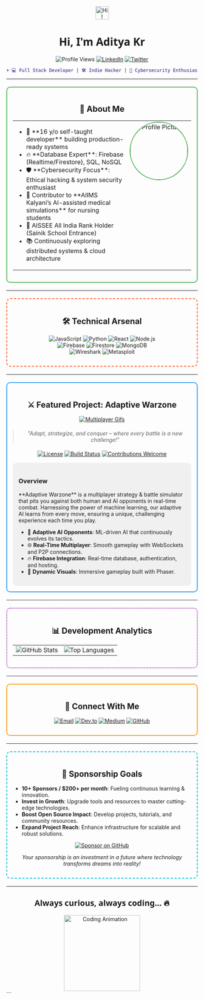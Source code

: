 <div align="center">
  <img src="https://media.giphy.com/media/hvRJCLFzcasrR4ia7z/giphy.gif" width="35" alt="Hi!">
  <h1 style="font-family: 'Segoe UI', Tahoma, Geneva, Verdana, sans-serif;">Hi, I'm Aditya Kr</h1>
  <p>
    <img src="https://komarev.com/ghpvc/?username=AdityaKr&color=blueviolet&label=Profile+Views" alt="Profile Views">
    <a href="https://www.linkedin.com/in/aditya-gupta-42a275359?utm_source=share&utm_campaign=share_via&utm_content=profile&utm_medium=android_app"><img src="https://img.shields.io/badge/LinkedIn-Connect-%230A66C2?logo=linkedin" alt="LinkedIn"></a>
    <a href="https://x.com/AdiK0251?t=4ZmVsg0BbW5T9vquyxkR5w&s=09"><img src="https://img.shields.io/badge/Twitter-Follow-%231DA1F2?logo=twitter" alt="Twitter"></a>
  </p>
</div>

```diff
+ 💻 Full Stack Developer | 🛠️ Indie Hacker | 🔐 Cybersecurity Enthusiast
```

---

<div style="border: 2px solid #4CAF50; border-radius: 10px; padding: 15px; margin: 20px 0;">
  <h2 align="center">🚀 About Me</h2>
  <table>
    <tr>
      <td width="70%" valign="top">
        <ul>
          <li>🎂 **16 y/o self-taught developer** building production-ready systems</li>
          <li>🔥 **Database Expert**: Firebase (Realtime/Firestore), SQL, NoSQL</li>
          <li>🛡️ **Cybersecurity Focus**: Ethical hacking & system security enthusiast</li>
          <li>🏥 Contributor to **AIIMS Kalyani’s AI-assisted medical simulations** for nursing students</li>
          <li>🏅 AISSEE All India Rank Holder (Sainik School Entrance)</li>
          <li>📚 Continuously exploring distributed systems & cloud architecture</li>
        </ul>
      </td>
      <td width="30%" valign="top" align="center">
        <img src="https://avatars.githubusercontent.com/u/166922118?v=4" width="150" alt="Profile Picture" style="border-radius: 50%; border: 2px solid #4CAF50;">
      </td>
    </tr>
  </table>
</div>

---

<div style="border: 2px dashed #FF5722; border-radius: 10px; padding: 15px; margin: 20px 0;">
  <h2 align="center">🛠 Technical Arsenal</h2>
  <p align="center">
    <img src="https://img.shields.io/badge/-JavaScript-F7DF1E?logo=javascript&logoColor=black" alt="JavaScript">
    <img src="https://img.shields.io/badge/-Python-3776AB?logo=python&logoColor=white" alt="Python">
    <img src="https://img.shields.io/badge/-React-61DAFB?logo=react&logoColor=black" alt="React">
    <img src="https://img.shields.io/badge/-Node.js-339933?logo=node.js&logoColor=white" alt="Node.js"><br>
    <img src="https://img.shields.io/badge/-Firebase-FFCA28?logo=firebase&logoColor=black" alt="Firebase">
    <img src="https://img.shields.io/badge/-Firestore-FFCA28?logo=firebase&logoColor=black" alt="Firestore">
    <img src="https://img.shields.io/badge/-MongoDB-47A248?logo=mongodb&logoColor=white" alt="MongoDB"><br>
    <img src="https://img.shields.io/badge/-Wireshark-1679A7?logo=wireshark&logoColor=white" alt="Wireshark">
    <img src="https://img.shields.io/badge/-Metasploit-F72424?logo=metasploit&logoColor=white" alt="Metasploit">
  </p>
</div>

---

<div style="border: 2px solid #2196F3; border-radius: 10px; padding: 15px; margin: 20px 0;">
  <h2 align="center">⚔️ Featured Project: Adaptive Warzone</h2>
  <div align="center">
    <a href="https://www.indiedb.com/games/aground/images/multiplayer-gifs2" title="Multiplayer Gifs - IndieDB" target="_blank"><img src="https://media.indiedb.com/cache/images/games/1/65/64058/thumb_300x150/april1.gif" alt="Multiplayer Gifs" /></a>
  </div>
  <blockquote style="font-style: italic; text-align: center; margin: 20px 0;">
    "Adapt, strategize, and conquer – where every battle is a new challenge!"
  </blockquote>
  <p align="center">
    <a href="LICENSE"><img src="https://img.shields.io/badge/license-MIT-blue.svg" alt="License"></a>
    <a href="#"><img src="https://img.shields.io/badge/build-passing-brightgreen.svg" alt="Build Status"></a>
    <a href="CONTRIBUTING.md"><img src="https://img.shields.io/badge/contributions-welcome-orange.svg" alt="Contributions Welcome"></a>
  </p>
  <div style="background-color: #f0f0f0; border-radius: 10px; padding: 15px; margin-top: 15px;">
    <h3>Overview</h3>
    <p>
      **Adaptive Warzone** is a multiplayer strategy & battle simulator that pits you against both human and AI opponents in real-time combat. Harnessing the power of machine learning, our adaptive AI learns from every move, ensuring a unique, challenging experience each time you play.
    </p>
    <ul>
      <li>🤖 <strong>Adaptive AI Opponents</strong>: ML-driven AI that continuously evolves its tactics.</li>
      <li>🌐 <strong>Real-Time Multiplayer</strong>: Smooth gameplay with WebSockets and P2P connections.</li>
      <li>🔥 <strong>Firebase Integration</strong>: Real-time database, authentication, and hosting.</li>
      <li>🎨 <strong>Dynamic Visuals</strong>: Immersive gameplay built with Phaser.</li>
    </ul>
  </div>
</div>

---

<div style="border: 2px dotted #9C27B0; border-radius: 10px; padding: 15px; margin: 20px 0;">
  <h2 align="center">📊 Development Analytics</h2>
  <table align="center">
    <tr>
      <td align="center">
        <img src="https://github-readme-stats.vercel.app/api?username=AdityaKr&show_icons=true&theme=radical&count_private=true" alt="GitHub Stats">
      </td>
      <td align="center">
        <img src="https://github-readme-stats.vercel.app/api/top-langs/?username=AdityaKr&layout=compact&theme=vision-friendly-dark" alt="Top Languages">
      </td>
    </tr>
  </table>
</div>

---

<div style="border: 2px solid #FF9800; border-radius: 10px; padding: 15px; margin: 20px 0;">
  <h2 align="center">🤝 Connect With Me</h2>
  <p align="center">
    <a href="mailto:your.email@domain.com"><img src="https://img.shields.io/badge/-Email-D14836?logo=gmail&logoColor=white" alt="Email"></a>
    <a href="https://dev.to/adityagupta0251"><img src="https://img.shields.io/badge/-Dev.to-0A0A0A?logo=dev.to&logoColor=white" alt="Dev.to"></a>
    <a href="https://medium.com/@yourprofile"><img src="https://img.shields.io/badge/-Medium-12100E?logo=medium&logoColor=white" alt="Medium"></a>
    <a href="https://github.com/AdityaKr"><img src="https://img.shields.io/badge/-GitHub-181717?logo=github&logoColor=white" alt="GitHub"></a>
  </p>
</div>

---

<div style="border: 2px dashed #00BCD4; border-radius: 10px; padding: 15px; margin: 20px 0;">
  <h2 align="center">🎯 Sponsorship Goals</h2>
  <ul>
    <li><strong>10+ Sponsors / $200+ per month</strong>: Fueling continuous learning & innovation.</li>
    <li><strong>Invest in Growth</strong>: Upgrade tools and resources to master cutting-edge technologies.</li>
    <li><strong>Boost Open Source Impact</strong>: Develop projects, tutorials, and community resources.</li>
    <li><strong>Expand Project Reach</strong>: Enhance infrastructure for scalable and robust solutions.</li>
  </ul>
  <p align="center">
    <a href="https://github.com/sponsors/adityagupta0251">
      <img src="https://img.shields.io/badge/Sponsor-❤️-brightgreen" alt="Sponsor on GitHub">
    </a>
  </p>
  <p align="center" style="font-style: italic;">Your sponsorship is an investment in a future where technology transforms dreams into reality!</p>
</div>

---

<div align="center">
  <h2 style="font-family: 'Segoe UI', Tahoma, Geneva, Verdana, sans-serif;">Always curious, always coding... 🔥</h2>
  <img src="https://media.giphy.com/media/jRf5fsn8G6YaogAWxn/giphy.gif" width="200" alt="Coding Animation">
</div>
```

